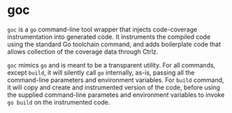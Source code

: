 # goc

`goc` is a `go` command-line tool wrapper that injects code-coverage instrumentation into generated code.
It instruments the compiled code using the standard Go toolchain command, and adds boilerplate code that allows
collection of the coverage data through Ctrlz.

`goc` mimics `go` and is meant to be a transparent utility. For all commands, except `build`, it will silently
call `go` internally, as-is, passing all the command-line parameters and environment variables. For `build` command,
it will copy and create and instrumented version of the code, before using the supplied command-line parametes and
environment variables to invoke `go build` on the instrumented code.